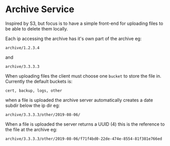 Archive Service
================

Inspired by S3, but focus is to have a simple front-end for uploading files
to be able to delete them locally.

Each ip accessing the archive has it's own part of the archive eg:

```
archive/1.2.3.4
```

and

```
archive/3.3.3.3
```

When uploading files the client must choose one `bucket` to store the file in.
Currently the default buckets is:

```
cert, backup, logs, other
```

when a file is uploaded the archive server automatically creates a date subdir
below the ip dir eg:


```
archive/3.3.3.3/other/2019-08-06/
```

When a file is uploaded the server returns a UUID (4) this is the reference to
the file at the archive eg:

```
archive/3.3.3.3/other/2019-08-06/f71f4bd0-22de-474e-8554-81f381e766ed
```
